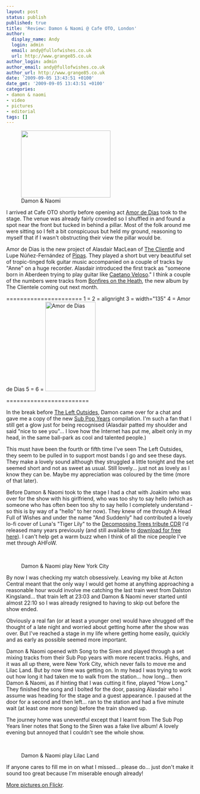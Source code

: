 ```yaml
---
layout: post
status: publish
published: true
title: 'Review: Damon & Naomi @ Cafe OTO, London'
author:
  display_name: Andy
  login: admin
  email: andy@fullofwishes.co.uk
  url: http://www.grange85.co.uk
author_login: admin
author_email: andy@fullofwishes.co.uk
author_url: http://www.grange85.co.uk
date: '2009-09-05 13:43:51 +0100'
date_gmt: '2009-09-05 13:43:51 +0100'
categories:
- damon & naomi
- video
- pictures
- editorial
tags: []
---
```

<p><figure class="caption alignright"><a href="http://www.flickr.com/photos/grange85/3888581296/"><img alt="" src="https://farm3.static.flickr.com/2543/3888581296_a2129c8d4a_m.jpg" title="Damon & Naomi at Cafe OTO" width="240" height="180" /></a> <figcaption class="caption-text">Damon & Naomi</figcaption></figure>
<p>I arrived at Cafe OTO shortly before opening act <a href="http://www.amordedias.com/">Amor de Dias</a> took to the stage. The venue was already fairly crowded so I shuffled in and found a spot near the front but tucked in behind a pillar. Most of the folk around me were sitting so I felt a bit conspicuous but held my ground, reasoning to myself that if I wasn't obstructing their view the pillar would be.</p>
<p>Amor de Dias is the new project of Alasdair MacLean of <a href="http://theclientele.co.uk/">The Clientle</a> and Lupe Núñez-Fernández of <a href="http://www.pipasforthepeople.com/">Pipas</a>. They played a short but very beautiful set of tropic-tinged folk guitar music accompanied on a couple of tracks by "Anne" on a huge recorder. Alasdair introduced the first track as "someone born in Aberdeen trying to play guitar like <a href="http://en.wikipedia.org/wiki/Caetano_Veloso">Caetano Veloso</a>." I think a couple of the numbers were tracks from <a href="http://web.archive.org/web/20131113053337/http://www.mergerecords.com:80/blog/2009/06/the-clientele-light-bonfires-on-the-heath/">Bonfires on the Heath</a>, the new album by The Clientele coming out next month.</p>
<p>======================
1 =
2 = alignright
3 =  width="135"
4 = Amor de Dias
5 =
6 = <a href="http://www.flickr.com/photos/grange85/3888573528/in/set-72157622245442704/"><img alt="Amor de Dias" src="https://farm4.static.flickr.com/3496/3888573528_88ea5a0143_m.jpg" title="Alasdair MacLean of Amor de Dias" width="135" height="240" /></a><br />

========================</p>
<p>In the break before <a href="http://www.theleftoutsides.com/">The Left Outsides</a>, Damon came over for a chat and gave me a copy of the new <a href="/database/release/the-sub-pop-years/">Sub Pop Years</a> compilation. I'm such a fan that I still get a glow just for being recognised (Alasdair patted my shoulder and said "nice to see you"... I love how the Internet has put me, albeit only in my head, in the same ball-park as cool and talented people.)</p>
<p>This must have been the fourth or fifth time I've seen The Left Outsides, they seem to be pulled in to support most bands I go and see these days. They make a lovely sound although they struggled a little tonight and the set seemed short and not as sweet as usual. Still lovely... just not as lovely as I know they can be. Maybe my appreciation was coloured by the time (more of that later).</p>
<p>Before Damon & Naomi took to the stage I had a chat with Joakim who was over for the show with his girlfriend, who was too shy to say hello (which as someone who has often been too shy to say hello I completely understand - so this is by way of a "hello" to her now). They knew of me through A Head Full of Wishes and under the name "And Suddenly" had contributed a lovely lo-fi cover of Luna's "Tiger Lily" to the <a href="https://static.fullofwishes.co.uk/galaxie_list_tribute/">Decomposing Trees tribute CDR</a> I'd released many years previously (and still available to <a href="https://static.fullofwishes.co.uk/galaxie_list_tribute/">download for free here</a>). I can't help get a warm buzz when I think of all the nice people I've met through AHFoW.</p>
<p><figure class="caption aligncenter"><br />
<figure class="caption "><figcaption class="caption-text"></figcaption></figure><figcaption class="caption-text">Damon & Naomi play New York City</figcaption></figure></p>
<p>By now I was checking my watch obsessively. Leaving my bike at Acton Central meant that the only way I would get home at anything approaching a reasonable hour would involve me catching the last train west from Dalston Kingsland... that train left at 23:03 and Damon & Naomi never started until almost 22:10 so I was already resigned to having to skip out before the show ended.</p>
<p>Obviously a real fan (or at least a younger one) would have shrugged off the thought of a late night and worried about getting home after the show was over. But I've reached a stage in my life where getting home easily, quickly and as early as possible seemed more important.</p>
<p>Damon & Naomi opened with Song to the Siren and played through a set mixing tracks from their Sub Pop years with more recent tracks. Highs, and it was all up there, were New York City, which never fails to move me and Lilac Land. But by now time was getting on. In my head I was trying to work out how long it had taken me to walk from the station... how long... then Damon & Naomi, as if hinting that I was cutting it fine, played "How Long." They finished the song and I bolted for the door, passing Alasdair who I assume was heading for the stage and a guest appearance. I paused at the door for a second and then left... ran to the station and had a five minute wait (at least one more song) before the train showed up.</p>
<p>The journey home was uneventful except that I learnt from The Sub Pop Years liner notes that Song to the Siren was a fake live album! A lovely evening but annoyed that I couldn't see the whole show.</p>
<p><figure class="caption aligncenter"><br />
<figure class="caption "><figcaption class="caption-text"></figcaption></figure><figcaption class="caption-text">Damon & Naomi play Lilac Land</figcaption></figure></p>
<p>If anyone cares to fill me in on what I missed... please do... just don't make it sound too great because I'm miserable enough already!</p>
<p><a href="http://www.flickr.com/photos/grange85/sets/72157622245442704/">More pictures on Flickr</a>.</p>
